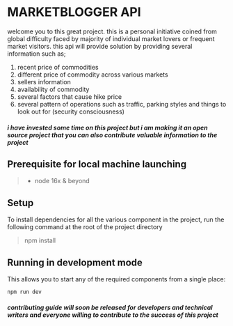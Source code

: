# MARKETBLOGGER API

welcome you to this great project. this is a personal initiative coined from global difficulty faced by majority of individual market lovers or frequent market visitors. this api will provide solution by providing several information such as;

1. recent price of commodities
1. different price of commodity across various markets
1. sellers information
1. availability of commodity 
1. several factors that cause hike price
1. several pattern of operations such as traffic, parking styles and things to look out for (security consciousness) 

##### i have invested some time on this project but i am making it an open source project that you can also contribute valuable information to the project

## Prerequisite for local machine launching

> -   node 16x & beyond

## Setup

To install dependencies for all the various component in the project, run the following command at the root of the project directory

  > npm install

## Running in development mode
This allows you to start any of the required components from a single place:

    npm run dev
    
##### contributing guide will soon be released for developers and technical writers and everyone willing to contribute to the success of this project



